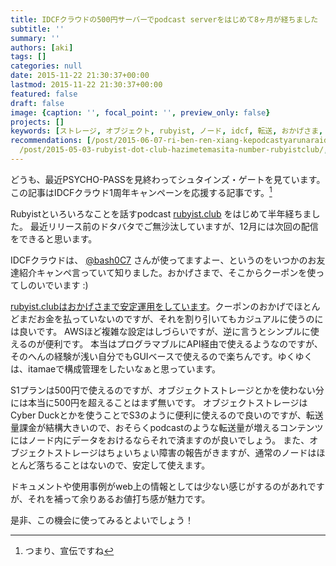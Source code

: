 ```yaml
---
title: IDCFクラウドの500円サーバーでpodcast serverをはじめて8ヶ月が経ちました
subtitle: ''
summary: ''
authors: [aki]
tags: []
categories: null
date: 2015-11-22 21:30:37+00:00
lastmod: 2015-11-22 21:30:37+00:00
featured: false
draft: false
image: {caption: '', focal_point: '', preview_only: false}
projects: []
keywords: [ストレージ, オブジェクト, rubyist, ノード, idcf, 転送, おかげさま, クラウド, '500', club]
recommendations: [/post/2015-06-07-ri-ben-ren-xiang-kepodcastyarunaraidcfkuraudogaliang-sasou/,
  /post/2015-05-03-rubyist-dot-club-hazimetemasita-number-rubyistclub/, /post/2018-11-14_subscription-2018/]
---
```

どうも、最近PSYCHO-PASSを見終わってシュタインズ・ゲートを見ています。 この記事はIDCFクラウド1周年キャンペーンを応援する記事です。[^1] 

Rubyistといろいろなことを話すpodcast [rubyist.club](http://rubyist.club/) をはじめて半年経ちました。 最近リリース前のドタバタでご無沙汰していますが、12月には次回の配信をできると思います。

IDCFクラウドは、 [@bash0C7](https://twitter.com/bash0C7) さんが使ってますよー、というのをいつかのお友達紹介キャンペ言っていて知りました。おかげさまで、そこからクーポンを使ってしのいでいます :)

[rubyist.clubはおかげさまで安定運用をしています](https://chezou.hatenablog.com/entry/2015/06/07/210000)。クーポンのおかげでほとんどまだお金を払っていないのですが、それを割り引いてもカジュアルに使うのには良いです。 AWSほど複雑な設定はしづらいですが、逆に言うとシンプルに使えるのが便利です。 本当はプログラマブルにAPI経由で使えるようなのですが、そのへんの経験が浅い自分でもGUIベースで使えるので楽ちんです。ゆくゆくは、itamaeで構成管理をしたいなぁと思っています。

S1プランは500円で使えるのですが、オブジェクトストレージとかを使わない分には本当に500円を超えることはまず無いです。 オブジェクトストレージはCyber Duckとかを使うことでS3のように便利に使えるので良いのですが、転送量課金が結構大きいので、おそらくpodcastのような転送量が増えるコンテンツにはノード内にデータをおけるならそれで済ますのが良いでしょう。 また、オブジェクトストレージはちょいちょい障害の報告がきますが、通常のノードはほとんど落ちることはないので、安定して使えます。

ドキュメントや使用事例がweb上の情報としては少ない感じがするのがあれですが、それを補って余りあるお値打ち感が魅力です。

是非、この機会に使ってみるとよいでしょう！

[^1]: つまり、宣伝ですね


